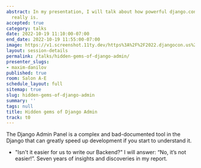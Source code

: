 ```yaml
---
abstract: In my presentation, I will talk about how powerful django.contrib.admin
  really is.
accepted: true
category: talks
date: 2022-10-19 11:10:00-07:00
end_date: 2022-10-19 11:55:00-07:00
image: https://v1.screenshot.11ty.dev/https%3A%2F%2F2022.djangocon.us%2Fpresenters%2Fmaxim-danilov/opengraph/
layout: session-details
permalink: /talks/hidden-gems-of-django-admin/
presenter_slugs:
- maxim-danilov
published: true
room: Salon A-E
schedule_layout: full
sitemap: true
slug: hidden-gems-of-django-admin
summary: ''
tags: null
title: Hidden gems of Django Admin
track: t0
---
```


The Django Admin Panel is a complex and bad-documented tool in the Django that can greatly speed up development if you start to understand it.

- "Isn't it easier for us to write our Backend?"
I will answer: “No, it’s not easier!”.
Seven years of insights and discoveries in my report.
